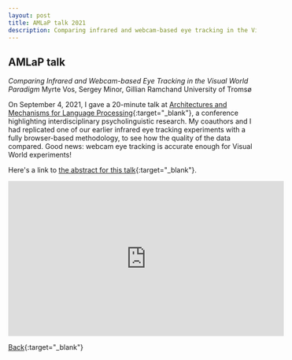 ```yaml
---
layout: post
title: AMLaP talk 2021
description: Comparing infrared and webcam-based eye tracking in the Visual World Paradigm
---
```



AMLaP talk
---------
*Comparing Infrared and Webcam-based Eye Tracking in the Visual World Paradigm*
Myrte Vos, Sergey Minor, Gillian Ramchand
University of Tromsø

On September 4, 2021, I gave a 20-minute talk at [Architectures and Mechanisms for Language Processing](www.amlap.org){:target="_blank"}, a conference highlighting interdisciplinary psycholinguistic research. My coauthors and I had replicated one of our earlier infrared eye tracking experiments with a fully browser-based methodology, to see how the quality of the data compared. Good news: webcam eye tracking is accurate enough for Visual World experiments!

Here's a link to [the abstract for this talk](https://amlap2021.github.io/program/126.pdf){:target="_blank"}.

<iframe width="560" height="315" src="https://www.youtube.com/embed/BeaF5lNGfmU" title="YouTube video player" frameborder="0" allow="accelerometer; autoplay; clipboard-write; encrypted-media; gyroscope; picture-in-picture" allowfullscreen></iframe>


[Back](https://myrtevos.github.io/projects/){:target="_blank"}
